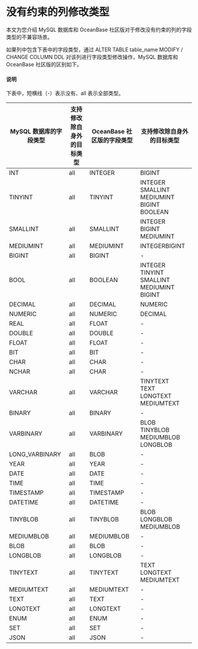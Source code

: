# 没有约束的列修改类型

本文为您介绍 MySQL 数据库和 OceanBase 社区版对于修改没有约束的列的字段类型的不兼容场景。

如果列中包含下表中的字段类型，通过 ALTER TABLE table_name MODIFY / CHANGE COLUMN DDL 对该列进行字段类型修改操作，MySQL 数据库和 OceanBase 社区版的区别如下。

  <main id="notice" type='explain'>
    <h4>说明</h4>
    <p>下表中，短横线（-）表示没有、all 表示全部类型。</p>
  </main>

| MySQL 数据库的字段类型          | 支持修改除自身外的目标类型 | OceanBase 社区版的字段类型     | 支持修改除自身外的目标类型       |
|--------------------------------|--------------------------------|----------------------------|-----------------------------------------|
| INT                            | all                            | INTEGER    | BIGINT                                                                                                    |
| TINYINT      | all                            | TINYINT  | INTEGER<br>SMALLINT<br>MEDIUMINT<br>BIGINT<br>BOOLEAN |
| SMALLINT  | all                            | SMALLINT  | INTEGER<br> BIGINT<br>MEDIUMINT                 |
| MEDIUMINT    | all                            | MEDIUMINT  | INTEGERBIGINT                                                                            |
| BIGINT      | all                            | BIGINT    | -                                                                                                         |
| BOOL        | all                            | BOOLEAN   | INTEGER<br>TINYINT<br>SMALLINT<br> MEDIUMINT<br> BIGINT |
| DECIMAL      | all                            | DECIMAL    | NUMERIC                                                                                                   |
| NUMERIC      | all                            | NUMERIC   | DECIMAL                                                                                                   |
| REAL         | all                            | FLOAT    | -                                                                                                         |
| DOUBLE       | all                            | DOUBLE    | -                                                                                                         |
| FLOAT         | all                            | FLOAT     | -                                                                                                         |
| BIT           | all                            | BIT       | -                                                                                                         |
| CHAR         | all                            | CHAR     | -                                                                                                         |
| NCHAR         | all                            | CHAR     | -                                                                                                         |
| VARCHAR       | all                            | VARCHAR   | TINYTEXT<br>TEXT<br>LONGTEXT<br> MEDIUMTEXT             |
| BINARY         | all                            | BINARY     | -                                                                                                         |
| VARBINARY    | all                            | VARBINARY  | BLOB<br>TINYBLOB<br> MEDIUMBLOB<br> LONGBLOB                         |
| LONG_VARBINARY | all                            | BLOB      | -                                                                                                         |
| YEAR        | all                            | YEAR     | -                                                                                                         |
| DATE        | all                            | DATE     | -                                                                                                         |
| TIME         | all                            | TIME      | -                                                                                                         |
| TIMESTAMP     | all                            | TIMESTAMP  | -                                                                                                         |
| DATETIME     | all                            | DATETIME  | -                                                                                                         |
| TINYBLOB     | all                            | TINYBLOB  | BLOB<br>LONGBLOB<br>MEDIUMBLOB                                                  |
| MEDIUMBLOB     | all                            | MEDIUMBLOB| -                                                                                                         |
| BLOB           | all                            | BLOB       | -                                                                                                         |
| LONGBLOB     | all                            | LONGBLOB  | -                                                                                                         |
| TINYTEXT      | all                            | TINYTEXT   | TEXT<br> LONGTEXT MEDIUMTEXT                                                  |
| MEDIUMTEXT     | all                            | MEDIUMTEXT | -                                                                                                         |
| TEXT          | all                            | TEXT      | -                                                                                                         |
| LONGTEXT      | all                            | LONGTEXT   | -                                                                                                         |
| ENUM          | all                            | ENUM       | -                                                                                                         |
| SET          | all                            | SET       | -                                                                                                         |
| JSON          | all                            | JSON       | -                                                                                                         |
